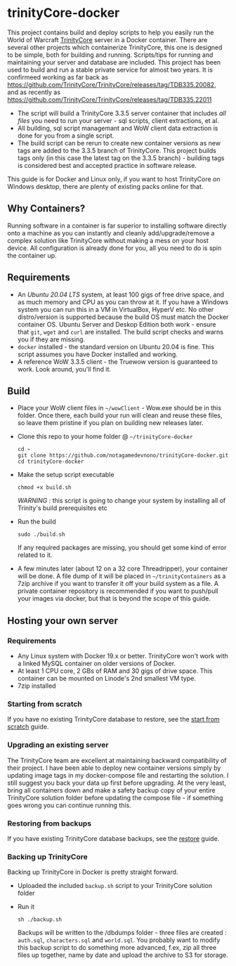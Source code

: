 # trinityCore-docker

This project contains build and deploy scripts to help you easily run the World of Warcraft [TrinityCore](https://www.trinitycore.org/) server in a Docker container. There are several other projects which containerize TrinityCore, this one is designed to be simple, both for building and running. Scripts/tips for running and maintaining your server and database are included. This project has been used to build and run a stable private service for almost two years. It is confirmeed working as far back as https://github.com/TrinityCore/TrinityCore/releases/tag/TDB335.20082, and as recently as https://github.com/TrinityCore/TrinityCore/releases/tag/TDB335.22011

- The script will build a TrinityCore 3.3.5 server container that includes _all files_ you need to run your server - sql scripts, client extractions, et al.
- All building, sql script managemant and WoW client data extraction is done for you from a single script.  
- The build script can be rerun to create new container versions as new tags are added to the 3.3.5 branch of TrinityCore. This project builds tags only (in this case the latest tag on the 3.3.5 branch) - building tags is considered best and accepted practice in software release.

This guide is for Docker and Linux only, if you want to host TrinityCore on Windows desktop, there are plenty of existing packs online for that.

## Why Containers? 

Running software in a container is far superior to installing software directly onto a machine as you can instantly and cleanly add/upgrade/remove a complex solution like TrinityCore without making a mess on your host device. All configuration is already done for you, all you need to do is spin the container up. 

## Requirements

- An _Ubuntu 20.04 LTS_ system, at least 100 gigs of free drive space, and as much memory and CPU as you can throw at it. If you have a Windows system you can run this in a VM in VirtualBox, HyperV etc. No other distro/version is supported because the build OS must match the Docker container OS. Ubuntu Server and Deskop Edition both work - ensure that `git`, `wget` and `curl` are installed. The build script checks and warns you if they are missing.
- `docker` installed - the standard version on Ubuntu 20.04 is fine. This script assumes you have Docker installed and working.
- A reference WoW 3.3.5 client - the Truewow version is guaranteed to work. Look around, you'll find it.

## Build

- Place your WoW client files in `~/wowClient` - Wow.exe should be in this folder. Once there, each build your run will clean and reuse these files, so leave them pristine if you plan on building new releases later.

- Clone this repo to your home folder @ `~/trinityCore-docker` 

      cd ~
      git clone https://github.com/notagamedevnono/trinityCore-docker.git
      cd trinityCore-docker
      
- Make the setup script executable

      chmod +x build.sh
  
  _WARNING_ : this script is going to change your system by installing all of Trinity's build prerequisites etc
      
- Run the build

      sudo ./build.sh
  
  If any required packages are missing, you should get some kind of error related to it.

- A few minutes later (about 12 on a 32 core Threadripper), your container will be done. A file dump of it will be placed in `~/trinityContainers` as a 7zip archive if you want to transfer it off your build system as a file. A private container repository is recommended if you want to push/pull your images via docker, but that is beyond the scope of this guide.

## Hosting your own server

### Requirements

- Any Linux system with Docker 19.x or better. TrinityCore won't work with a linked MySQL container on older versions of Docker.
- At least 1 CPU core, 2 GBs of RAM and 30 gigs of drive space. This container can be mounted on Linode's 2nd smallest VM type.
- 7zip installed

### Starting from scratch 

If you have no existing TrinityCore database to restore, see the [start from scratch](clean_server.md) guide.

### Upgrading an existing server

The TrinityCore team are excellent at maintaining backward compatibility of their project. I have been able to deploy new container versions simply by updating image tags in my docker-compose file and restarting the solution. I still suggest you back your data up first before upgrading. At the very least, bring all containers down and make a safety backup copy of your entire TrinityCore solution folder before updating the compose file - if something goes wrong you can continue running this.

### Restoring from backups

If you have existing TrinityCore database backups, see the [restore](restore_from_backups.md) guide.

### Backing up TrinityCore

Backing up TrinityCore in Docker is pretty straight forward. 

- Uploaded the included `backup.sh` script to your TrinityCore solution folder
- Run it

      sh ./backup.sh
      
   Backups will be written to the /dbdumps folder - three files are created : `auth.sql`, `characters.sql` and `world.sql`. You probably want to modify this backup script to do something more advanced, f.ex, zip all three files up together, name by date and upload the archive to S3 for storage.
   
